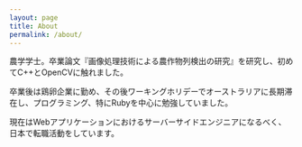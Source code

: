```yaml
---
layout: page
title: About
permalink: /about/
---
```


農学学士。卒業論文『画像処理技術による農作物列検出の研究』を研究し、初めてC++とOpenCVに触れました。

卒業後は鶏卵企業に勤め、その後ワーキングホリデーでオーストラリアに長期滞在し、プログラミング、特にRubyを中心に勉強していました。

現在はWebアプリケーションにおけるサーバーサイドエンジニアになるべく、日本で転職活動をしています。
